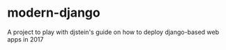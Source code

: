 # modern-django
A project to play with djstein's guide on how to deploy django-based web apps in 2017
